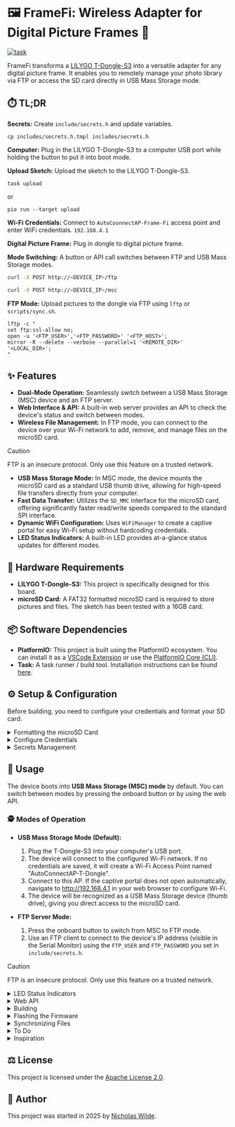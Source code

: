 # :framed_picture: FrameFi: Wireless Adapter for Digital Picture Frames :signal_strength:
[![task](https://img.shields.io/badge/Task-Enabled-brightgreen?style=for-the-badge&logo=task&logoColor=white)](https://taskfile.dev/#/)

FrameFi transforms a [LILYGO T-Dongle-S3][1] into a versatile adapter for any digital picture frame. It enables you to remotely manage your photo library via FTP or access the SD card directly in USB Mass Storage mode.

## :stopwatch: TL;DR

**Secrets:** Create `include/secrets.h` and update variables.

```shell
cp includes/secrets.h.tmpl includes/secrets.h
```

**Computer:** Plug in the LILYGO T-Dongle-S3 to a computer USB port while holding the button to put it into boot mode.

**Upload Sketch:** Upload the sketch to the LILYGO T-Dongle-S3.

```shell
task upload
```

or

```shell
pio run --target upload
```

**Wi-Fi Credentials:** Connect to `AutoCoonnectAP-Frame-Fi` access point and enter WiFi credentials. `192.168.4.1`

**Digital Picture Frame:** Plug in dongle to digital picture frame.

**Mode Switching:** A button or API call switches between FTP and USB Mass Storage modes.

```sh
curl -X POST http://<DEVICE_IP>/ftp
```

```sh
curl -X POST http://<DEVICE_IP>/msc
```

**FTP Mode:** Upload pictures to the dongle via FTP using `lftp` or `scripts/sync.sh`.

```shell
lftp -c "
set ftp:ssl-allow no;
open -u '<FTP_USER>','<FTP_PASSWORD>' '<FTP_HOST>';
mirror -R --delete --verbose --parallel=1 '<REMOTE_DIR>' '<LOCAL_DIR>';
"
```

## :sparkles: Features

- **Dual-Mode Operation:** Seamlessly switch between a USB Mass Storage (MSC) device and an FTP server.
- **Web Interface & API:** A built-in web server provides an API to check the device's status and switch between modes.
- **Wireless File Management:** In FTP mode, you can connect to the device over your Wi-Fi network to add, remove, and manage files on the microSD card.
> [!CAUTION]
> FTP is an insecure protocol. Only use this feature on a trusted network.
- **USB Mass Storage Mode:** In MSC mode, the device mounts the microSD card as a standard USB thumb drive, allowing for high-speed file transfers directly from your computer.
- **Fast Data Transfer:** Utilizes the `SD_MMC` interface for the microSD card, offering significantly faster read/write speeds compared to the standard SPI interface.
- **Dynamic WiFi Configuration:** Uses `WiFiManager` to create a captive portal for easy Wi-Fi setup without hardcoding credentials.
- **LED Status Indicators:** A built-in LED provides at-a-glance status updates for different modes.

## :electric_plug: Hardware Requirements

- **LILYGO T-Dongle-S3:** This project is specifically designed for this board.
- **microSD Card:** A FAT32 formatted microSD card is required to store pictures and files. The sketch has been tested with a 16GB card.

## :package: Software Dependencies

- **PlatformIO:** This project is built using the PlatformIO ecosystem. You can install it as a [VSCode Extension](https://platformio.org/install/ide?install=vscode) or use the [PlatformIO Core (CLI)](https://platformio.org/install/cli).
- **Task:** A task runner / build tool. Installation instructions can be found [here](https://taskfile.dev/installation/).

## :gear: Setup & Configuration

Before building, you need to configure your credentials and format your SD card.

<details>
<summary>Formatting the microSD Card</summary>

### :floppy_disk: Formatting the microSD Card

The microSD card must be formatted as **FAT32**.

> [!WARNING]
> Formatting the card will erase all of its contents. Back up any important files before proceeding.

- **Windows:**
    1.  Insert the microSD card into your computer.
    2.  Open File Explorer, right-click on the SD card drive, and select **Format**.
    3.  Choose **FAT32** from the "File system" dropdown menu.
    4.  Click **Start**.

- **macOS:**
    1.  Insert the microSD card.
    2.  Open **Disk Utility**.
    3.  Select the SD card from the list on the left.
    4.  Click **Erase**.
    5.  Choose **MS-DOS (FAT)** from the "Format" dropdown.
    6.  Click **Erase**.

- **Linux:**
    1.  Insert the microSD card.
    2.  Open a terminal and run `lsblk` to identify the device name (e.g., `/dev/sdX`).
    3.  Unmount the card if it's auto-mounted: `sudo umount /dev/sdX*`.
    4.  Format the card: `sudo mkfs.vfat -F 32 /dev/sdX1` (assuming the partition is `/dev/sdX1`).
</details>

<details>
<summary>Configure Credentials</summary>

### :key: Configure Credentials

1.  **Create `secrets.h`:** In the `include/` directory, create a file named `secrets.h`.
2.  **Add Credentials:** Copy the contents of `include/secrets.h.tmpl` into your new `secrets.h` file and update the values. This file contains the credentials for the Wi-Fi Manager Access Point and the FTP server.

    ```cpp
    #pragma once

    // WiFi Credentials
    #define WIFI_SSID "YourWiFiNetworkName"
    #define WIFI_PASSWORD "YourWiFiPassword"

    #define WIFI_AP_SSID "AutoConnectAP-Frame-Fi"
    #define WIFI_AP_PASSWORD "password"

    #define FTP_USER "user"
    #define FTP_PASSWORD "password"
    ```
> [!NOTE]
> This project uses `WiFiManager` to handle Wi-Fi connections via a captive portal, so you don't need to hardcode your network credentials. The `WIFI_SSID` and `WIFI_PASSWORD` fields in `secrets.h` are placeholders for a potential future feature and are not currently used.
</details>

<details>
<summary>Secrets Management</summary>

### :lock: Secrets Management

This project uses [sops](https://github.com/getsops/sops) for encrypting and decrypting secrets. The following files are encrypted:

- `include/secrets.h`
- `scripts/.env`

#### Decrypting Secrets

To decrypt the files, run the following command:

```shell
sops -d include/secrets.h.enc > include/secrets.h
sops -d --input-type dotenv --output-type dotenv scripts/.env.enc > scripts/.env
```

#### Encrypting Secrets

To encrypt the files after making changes, run the following command:

```shell
sops -e include/secrets.h > include/secrets.h.enc
sops -e --input-type dotenv --output-type dotenv scripts/.env > scripts/.env.enc

```
</details>

## :rocket: Usage

The device boots into **USB Mass Storage (MSC) mode** by default. You can switch between modes by pressing the onboard button or by using the web API.

### :detective: Modes of Operation

- **USB Mass Storage Mode (Default):**
    1.  Plug the T-Dongle-S3 into your computer's USB port.
    2. The device will connect to the configured Wi-Fi network. If no credentials are saved, it will create a Wi-Fi Access Point named "AutoConnectAP-T-Dongle".
    3. Connect to this AP. If the captive portal does not open automatically, navigate to http://192.168.4.1 in your web browser to configure Wi-Fi.
    4.  The device will be recognized as a USB Mass Storage device (thumb drive), giving you direct access to the microSD card.

- **FTP Server Mode:**
    1.  Press the onboard button to switch from MSC to FTP mode.
    2.  Use an FTP client to connect to the device's IP address (visible in the Serial Monitor) using the `FTP_USER` and `FTP_PASSWORD` you set in `include/secrets.h`.
> [!CAUTION]
> FTP is an insecure protocol. Only use this feature on a trusted network.

<details>
<summary>LED Status Indicators</summary>

### :art: LED Status Indicators

The onboard LED provides visual feedback on the device's status:

| Color  | Meaning                               |
| :----: | :------------------------------------ |
| :red_circle:    | Initializing on boot                  |
| :large_blue_circle:   | Connecting to Wi-Fi or in setup mode  |
| :green_circle:  | USB Mass Storage (MSC) mode active    |
| :orange_circle: | FTP mode active                       |
</details>

<details>
<summary>Web API</summary>

### :globe_with_meridians: Web API

The device hosts a simple web server that allows you to check status and switch modes.

- **`GET /`**: Returns the current mode.
  ```sh
  curl -X GET http://<DEVICE_IP>/
  ```
  *Example Response:*
  ```json
  {"mode":"USB MSC"}
  ```

- **`POST /msc`**: Switches the device to USB Mass Storage (MSC) mode.
  ```sh
  curl -X POST http://<DEVICE_IP>/msc
  ```
  *Example Response:*
  ```json
  WIP
  ```

- **`POST /ftp`**: Switches the device to FTP mode.
  ```sh
  curl -X POST http://<DEVICE_IP>/ftp
  ```
  *Example Response:*
  ```json
  WIP
  ```

- **`POST /restart`**: Restarts the device.
  ```sh
  curl -X POST http://<DEVICE_IP>/restart
  ```
  *Example Response:*
  ```json
  WIP
  ```
</details>

<details>
<summary>Building</summary>

## :hammer_and_wrench: Building

This project uses a `Taskfile.yml` for common development tasks. After installing [Task](https://taskfile.dev/), you can run the following commands:

- **Build the project:**
  ```shell
  task build
  ```
- **Upload the firmware:**
  ```shell
  task upload
  ```
- **Monitor the serial output:**
  ```shell
  task monitor
  ```
- **Clean build files:**
  ```shell
  task clean
  ```
- **List all available tasks:**
  ```shell
  task -l
  ```

Alternatively, you can use the `platformio` CLI directly:

- **Build the project:**
  ```shell
  pio run
  ```
- **Upload the firmware:**
  ```shell
  pio run --target upload
  ```
- **Clean build files:**
  ```shell
  pio run --target clean
  ```
- **Monitor the serial output:**
  ```shell
  pio device monitor
  ```
</details>

<details>
<summary>Flashing the Firmware</summary>

## :inbox_tray: Flashing the Firmware

If you don't want to build the project from source, you can flash a pre-compiled release directly to your device.

1.  **Download the Latest Release:**
    - Go to the [Releases page](https://github.com/nicholaswilde/frame-fi/releases).
    - Download the `LILYGO-T-Dongle-S3-Firmware-binaries.zip` file from the latest release.
    - Unzip the archive. It will contain `firmware.bin`, `partitions.bin`, and `bootloader.bin`.

2.  **Install esptool:**
    If you have PlatformIO installed, you already have `esptool.py`. If not, you can install it with pip:
    ```shell
    pip install esptool
    ```

3.  **Flash the Device:**
    - Put your T-Dongle-S3 into bootloader mode. You can usually do this by holding down the `BOOT` button (the one on the side), plugging it into your computer, and then releasing the button.
    - Find the serial port of your device. It will be something like `COM3` on Windows, `/dev/ttyUSB0` on Linux, or `/dev/cu.usbserial-XXXX` on macOS.
    - Run the following command, replacing `<YOUR_SERIAL_PORT>` with your device's port:
      ```shell
      esptool.py --chip esp32s3 --port <YOUR_SERIAL_PORT> --before default_reset --after hard_reset write_flash \
      0x0000 bootloader.bin \
      0x8000 partitions.bin \
      0x10000 firmware.bin
      ```

> [!TIP]
> If you have PlatformIO installed, you can use the `pio run --target upload` command, which handles the flashing process automatically.
</details>

<details>
<summary>Synchronizing Files</summary>

## :arrow_right_hook: Synchronizing Files

The `scripts/sync.sh` script provides an easy way to synchronize a local directory with the device's microSD card over FTP. It uses `lftp` to mirror the contents, deleting any files on the device that are not present locally.

### :package: Dependencies

You must have `lftp` installed on your system.

- **Debian/Ubuntu:**
  ```shell
  sudo apt install lftp
  ```
- **macOS (Homebrew):**
  ```shell
  brew install lftp
  ```

### :gear: Configuration

There are two ways to configure the script:

1.  **`.env` File (Recommended):**
    - Copy the template: `cp scripts/.env.tmpl scripts/.env`
    - Edit `scripts/.env` with your device's IP address and other settings.
      ```dotenv
      FTP_HOST="192.168.1.100"
      FTP_USER="user"
      FTP_PASSWORD="password"
      LOCAL_DIR="data"
      REMOTE_DIR="/"
      ```

2.  **Command-Line Arguments:**
    - You can override the `.env` file settings by passing environment variables directly.

### :pencil: Usage

1.  Make sure the device is in **FTP Server Mode**.
2.  Run the script from the project root:
    ```shell
    ./scripts/sync.sh
    ```

**Example with Command-Line Arguments:**

This command syncs a specific local directory to the device, overriding any settings in `.env`.

```shell
FTP_HOST="192.168.1.100" LOCAL_DIR="path/to/your/pictures" ./scripts/sync.sh
```
</details>

<details>
<summary>To Do</summary>

## :white_check_mark: To Do

- [ ] Enable the LCD display to show:
    - Wi-Fi information in AP mode.
    - IP address in FTP mode.
    - The current mode name.
    - File count, used space percentage, and free space on the SD card in USB MSC mode. https://github.com/nicholaswilde/frame-fi/issues/7
- [ ] Use hard-coded Wi-Fi credentials in addition to the captive portal. https://github.com/nicholaswilde/frame-fi/issues/9
- [ ] Implement versioning and releasing of `bin` files via Github Actions. https://github.com/nicholaswilde/frame-fi/issues/8
</details>

<details>
<summary>Inspiration</summary>

## :bulb: Inspiration 

This project was inspired by the following projects.

- <https://github.com/espressif/arduino-esp32>
- <https://github.com/Xinyuan-LilyGO/T-Dongle-S3>
- <https://github.com/i-am-shodan/USBArmyKnife>
</details>

## :balance_scale: License

This project is licensed under the [Apache License 2.0](./LICENSE).

## :pencil: Author

This project was started in 2025 by [Nicholas Wilde](https://github.com/nicholaswilde/).

[1]: <https://lilygo.cc/products/t-dongle-s3>
